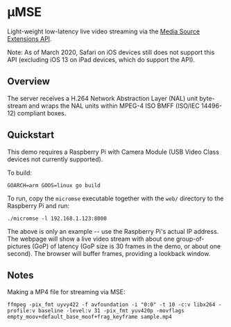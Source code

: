 # μMSE

Light-weight low-latency live video streaming via the [Media Source Extensions API](//developer.mozilla.org/en-US/docs/Web/API/Media_Source_Extensions_API).

Note: As of March 2020, Safari on iOS devices still does not support this API (excluding iOS 13 on iPad devices, which do support the API).

## Overview

The server receives a H.264 Network Abstraction Layer (NAL) unit byte-stream
and wraps the NAL units within MPEG-4 ISO BMFF (ISO/IEC 14496-12) compliant
boxes.

## Quickstart

This demo requires a Raspberry Pi with Camera Module (USB Video Class devices
not currently supported).

To build:

    GOARCH=arm GOOS=linux go build

To run, copy the `micromse` executable together with the `web/` directory to
the Raspberry Pi and run:

	./micromse -l 192.168.1.123:8000

The above is only an example -- use the Raspberry Pi's actual IP address. The
webpage will show a live video stream with about one group-of-pictures (GoP) of
latency (GoP size is 30 frames in the demo, or about one second). The browser
will buffer frames, providing a lookback window.


## Notes

Making a MP4 file for streaming via MSE:

	ffmpeg -pix_fmt uyvy422 -f avfoundation -i "0:0" -t 10 -c:v libx264 -profile:v baseline -level:v 31 -pix_fmt yuv420p -movflags empty_moov+default_base_moof+frag_keyframe sample.mp4
